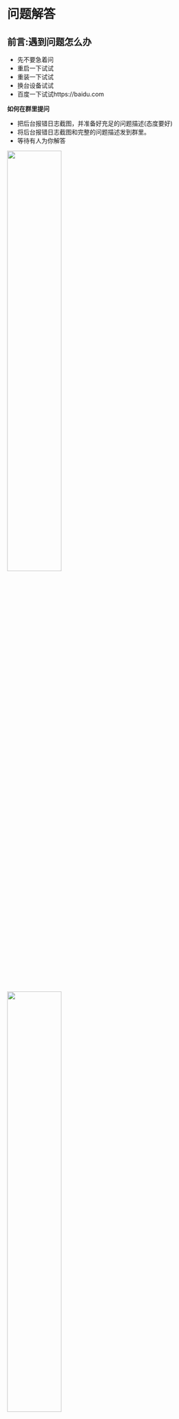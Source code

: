 # 问题解答

## 前言:遇到问题怎么办

- 先不要急着问
- 重启一下试试
- 重装一下试试
- 换台设备试试
- 百度一下试试https://baidu.com

**如何在群里提问**

- 把后台报错日志截图，并准备好充足的问题描述(态度要好)
- 将后台报错日志截图和完整的问题描述发到群里。
- 等待有人为你解答

<img src="picture/wenti/wenti2.png" width="50%">

<img src="picture/wenti/wenti1.png" width="50%">

## 1. cookie 绑定失败？

- 先把云崽 `#强制更新` 一下 
- 然后重新获取cookie
- 实在不行就把云崽删了。

## 2. 装完 node 但是还是提示 `npm:command not found`

- 没配置环境变量而已
- 请自行百度搜索 `Windows环境变量设置`
- 修改完重启电脑即可食用

## 3. 签到显示 `验证码失败` ?

- 问得好，好问题
- 太正常不过，这个问题无解，有解决方法的请私发我
- 至于什么时候会好嘛，我也不知道，你问大伟哥去

## 4. 提示 `qq版本过低` ？

- 方法1:

- <img src="picture/wenti/qq.png" width="50%"> <br>此图来源于喵喵插件群

- 记得多试几次
- 亲测有效
- 只改imei即可，若无法解决可全改。
- 不建议**一直尝试登录。**
- 方法2:**切换登录协议ipad-安卓手机-安卓手表**
- 方法3:**使用gocq获取token登录https://b23.tv/l78kDjj**
- 方法4:**https://github.com/MrXiaoM/Aoki**
- 方法5:**玩云崽死路一条，去你****的Oicq**
- 方法6:**linux使用rm -rf Yunzai-Bot/,Windows请右键Yunzai-Bot文件夹选择删除.**
- 方法7:**玩nonebot2**
- 方法8:**换icqq**
- 方法9:**用TRSS脚本**

## 5. 提示 `请配置公共ck` ？

- 字面意思，`#配置公共ck`然后把你的ck发给机器人
- 或者`#使用全部ck`

## 6，公共 ck 查询次数已用完，暂无法查询新 uid？

- 不用慌，再绑定一个就是了
- 或者 `#使用全部ck`

## 7. <img src="picture/wenti/redis.png" width="50%"> <br> MISCONF Redis is configured to save RDB snapshots

- 控制面板->系统和安全->系统->高级系统设置->高级选项卡下方第一个卡片“性能”里的设置按钮->高级选项卡->虚拟内存->更改->勾选最上方自动管理所有驱动器的分页文件大小->重启电脑

## 8. 把机器人拉进群自动退了怎么办？

- 锅巴插件->配置管理->其它->退群人数改成 0 就行

## 9. 怎么删除插件?

- 在 `Yunzai-bot/plugins` 文件夹里找到对应的插件右键删除即可，
- 注：如果是插件包需要把整个文件夹都删掉

## 10. 怎么关闭云崽自带的入群欢迎?

- 在 `Yunzai-bot/plugins/example` 文件夹里找到入群欢迎插件，右键删除，或者在锅巴插件中进行配置

## 11. 显示机器人被冻结之类的怎么办？

- 号封了而已，没啥好办法，能解封就解不能解可以多备几个小号。关闭私聊，减少冻结频率。

## 12. xx 功能报错，xx 功能异常？

- 重装吧兄弟
- 也可以不重装：重置云崽步骤(数据会保留)：在云崽根目录下打开 git bash 输入`git pull`，然后再`git reset --hard origin/main`，最后再手动重启即可解决。

## 13. 喵喵插件的 `xx照片` 功能用不了？

- 把 `Yunzai-Bot/plugins/miao-plugin/resources` 的 `character-img` 文件复制一份到 `Yunzai-Bot/plugins/miao-plugin/resources/miao-res-plus` 里就好了

## 14. 机器人群聊消息发不出去，但是私聊正常？

- 这是触发了 QQ 的群聊风控，私聊机器人发送 <https://accounts.qq.com/safe/message/unlock?lock_info=5_5> 然后拿出你的手机，并登录机器人的手机 QQ，从机器人的手机 QQ 里打开个链接，验证就行了。

## 15. 十连次数怎么修改？

- 可以在锅巴插件里修改
- 有能力的可自行修改配置文件

## 16. 有没有便宜的服务器

- 服务器都挺贵的，一般只有新用户和购物节会特别便宜，所以大家各凭本事吧，反正只要是台能联网的就能搭这个机器人。
- 这里我推荐:[☞天梦阁互联](https://idc.qingvps.cn/)

## 17. 还有别的插件吗

- 更多的插件都在云崽官方群里，但是官方群它不对外开放...
- 或者你可以学学自己写插件
- 不会？，那就看插件编写教程吧

## 18.提示 puppeteer chromium 启动失败？Chromium 实例关闭或崩溃？

1. 先执行
```sh
pnpm config set puppeteer_download_host=https://npmmirror.com/mirrors
```
2. 再执行
```sh
node ./node_modules/puppeteer/install.js
```
## 19.redis 数据库打不开怎么办？

- 建议重装redis数据库
